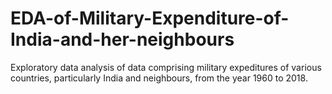 # EDA-of-Military-Expenditure-of-India-and-her-neighbours
Exploratory data analysis of data comprising military expeditures of various countries, particularly India and neighbours, from the year 1960 to 2018.
